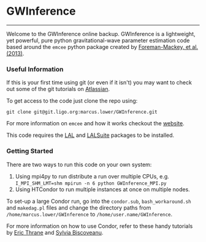 # GWInference
------

Welcome to the GWInference online backup. GWInference is a lightweight, yet powerful, pure python gravitational-wave parameter estimation code based around the `emcee` python package created by [Foreman-Mackey, et al. (2013)](https://arxiv.org/pdf/1202.3665.pdf).

### Useful Information

If this is your first time using git (or even if it isn't) you may want to check out some of the git tutorials on [Atlassian](https://www.atlassian.com/git).

To get access to the code just clone the repo using:

```
git clone git@git.ligo.org:marcus.lower/GWInference.git
```

For more information on	`emcee` and how it works checkout the [website](http://dfm.io/emcee/current/#).

This code requires the [LAL](http://software.ligo.org/docs/lalsuite/lal/group__lal__python.html) and [LALSuite](http://software.ligo.org/docs/lalsuite/lalsuite/) packages to be installed.

### Getting Started

There are two ways to run this code on your own system: 
1. Using mpi4py to run distribute a run over multiple CPUs, e.g. `I_MPI_SHM_LMT=shm mpirun -n 6 python GWInference_MPI.py`
2. Using HTCondor to run multiple instances at once on multiple nodes.

To set-up a large Condor run, go into the `condor.sub`, `bash_workaround.sh` and `makedag.pl` files and change the directory paths from `/home/marcus.lower/GWInference` to `/home/user.name/GWInference`. 

For more information on how to use Condor, refer to these handy tutorials by [Eric Thrane](http://users.monash.edu.au/~erict/Resources/condor/) and [Sylvia Biscoveanu](http://users.monash.edu.au/~erict/Resources/condor/MyFirstCondor/your%20first%20condor%20submission.html).
